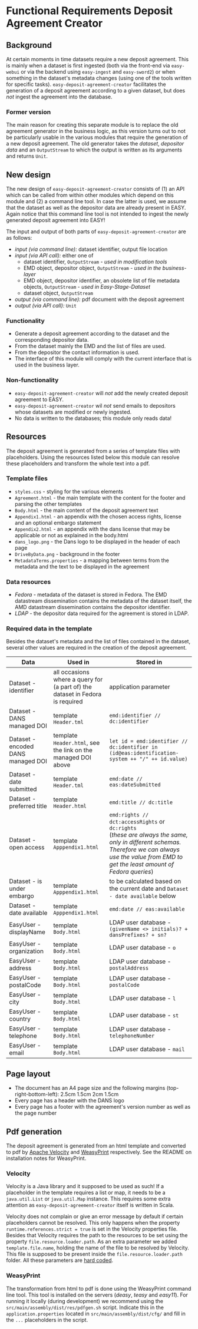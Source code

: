 # Functional Requirements Deposit Agreement Creator

## Background
At certain moments in time datasets require a new deposit agreement. This is mainly when a dataset is first
ingested (both via the front-end via `easy-webui` or via the backend using `easy-ingest` and
`easy-sword2`) or when something in the dataset's metadata changes (using one of the tools written
for specific tasks). `easy-deposit-agreement-creator` facilitates the generation of a deposit agreement according to a
given dataset, but does *not* ingest the agreement into the database.

### Former version
The main reason for creating this separate module is to replace the old agreement generator in the
business logic, as this version turns out to not be particularly usable in the various modules that
require the generation of a new deposit agreement. The old generator takes the *dataset*, *depositor data*
and an `OutputStream` to which the output is written as its arguments and returns `Unit`.

## New design
The new design of `easy-deposit-agreement-creator` consists of (1) an API which can be called from within other
modules which depend on this module and (2) a command line tool. In case the latter is used,
we assume that the dataset as well as the depositor data are already present in EASY. Again notice
that this command line tool is not intended to ingest the newly generated deposit agreement into EASY!

The input and output of both parts of `easy-deposit-agreement-creator` are as follows:
  * *input (via command line):* dataset identifier, output file location
  * *input (via API call):* either one of
      * dataset identifier, `OutputStream` - *used in modification tools*
      * EMD object, depositor object, `OutputStream` - *used in the business-layer*
      * EMD object, depositor identifier, an obsolete list of file metadata objects, `OutputStream` - *used in Easy-Stage-Dataset*
      * dataset object, `OutputStream`
  * *output (via command line):* pdf document with the deposit agreement
  * *output (via API call):* `Unit`

### Functionality
  * Generate a deposit agreement according to the dataset and the corresponding depositor data.
  * From the dataset mainly the EMD and the list of files are used.
  * From the depositor the contact information is used.
  * The interface of this module will comply with the current interface that is used in the business layer.

### Non-functionality
  * `easy-deposit-agreement-creator` will *not* add the newly created deposit agreement to EASY.
  * `easy-deposit-agreement-creator` wil *not* send emails to depositors whose datasets are modified or newly ingested.
  * No data is written to the databases; this module only reads data!

## Resources
The deposit agreement is generated from a series of template files with placeholders. Using the resources listed
below this module can resolve these placeholders and transform the whole text into a pdf.

### Template files
  * `styles.css` - styling for the various elements
  * `Agreement.html` - the main template with the content for the footer and parsing the other templates
  * `Body.html` - the main content of the deposit agreement text
  * `Appendix1.html` - an appendix with the chosen access rights, license and an optional embargo statement
  * `Appendix2.html` - an appendix with the dans license that may be applicable or not as explained in the body.html 
  * `dans_logo.png` - the Dans logo to be displayed in the header of each page
  * `DriveByData.png` - background in the footer
  * `MetadataTerms.properties` - a mapping between terms from the metadata and the text to be displayed in the agreement

### Data resources
  * *Fedora* - metadata of the dataset is stored in Fedora. The EMD datastream dissemination contains the metadata of the dataset itself, the AMD datastream dissemination contains the depositor identifier.
  * *LDAP* - the depositor data required for the agreement is stored in LDAP.

### Required data in the template
Besides the dataset's metadata and the list of files contained in the dataset, several other values
are required in the creation of the deposit agreement.

| Data | Used in | Stored in |
|------|---------|-----------|
| Dataset - identifier | all occasions where a query for (a part of) the dataset in Fedora is required | application parameter |
| Dataset - DANS managed DOI | template `Header.tml` | `emd:identifier // dc:identifier` |
| Dataset - encoded DANS managed DOI | template `Header.html`, see the link on the managed DOI above | `let id = emd:identifier // dc:identifier in (id@eas:identification-system ++ "/" ++ id.value)` |
| Dataset - date submitted | template `Header.tml` | `emd:date // eas:dateSubmitted` |
| Dataset - preferred title | template `Header.html` | `emd:title // dc:title` |
| Dataset - open access | template `Apppendix1.html` | `emd:rights // dct:accessRights` or `dc:rights` <br> (*these are always the same, only in different schemas. Therefore we can always use the value from EMD to get the least amount of Fedora queries*)|
| Dataset - is under embargo | template `Apppendix1.html` | to be calculated based on the current date and `Dataset - date available` below |
| Dataset - date available | template `Apppendix1.html` | `emd:date // eas:available` |
| EasyUser - displayName | template `Body.html` | LDAP user database - `(givenName <> initials)? + dansPrefixes? + sn?` |
| EasyUser - organization | template `Body.html` | LDAP user database - `o` |
| EasyUser - address | template `Body.html` | LDAP user database - `postalAddress` |
| EasyUser - postalCode | template `Body.html` | LDAP user database - `postalCode` |
| EasyUser - city | template `Body.html` | LDAP user database - `l` |
| EasyUser - country | template `Body.html` | LDAP user database - `st` |
| EasyUser - telephone | template `Body.html` | LDAP user database - `telephoneNumber` |
| EasyUser - email | template `Body.html` | LDAP user database - `mail` |

## Page layout
* The document has an A4 page size and the following margins (top-right-bottom-left): 2.5cm 1.5cm 2cm 1.5cm
* Every page has a header with the DANS logo
* Every page has a footer with the agreement's version number as well as the page number

## Pdf generation
The deposit agreement is generated from an html template and converted to pdf by
[Apache Velocity](http://velocity.apache.org/) and [WeasyPrint](http://weasyprint.org/) respectively.
See the README on installation notes for WeasyPrint. 

### Velocity
Velocity is a Java library and it supposed to be used as such! If a placeholder in the template
requires a list or map, it needs to be a `java.util.List` or `java.util.Map` instance. This requires
some extra attention as `easy-deposit-agreement-creator` itself is written in Scala.

Velocity does not complain or give an error message by default if certain placeholders cannot be
resolved. This only happens when the property `runtime.references.strict = true` is set in the
Velocity properties file. Besides that Velocity requires the path to the resources to be set using
the property `file.resource.loader.path`. As an extra parameter we added `template.file.name`,
holding the name of the file to be resolved by Velocity. This file is supposed to be present inside
the `file.resource.loader.path` folder. All these parameters are [hard coded](https://github.com/DANS-KNAW/easy-deposit-agreement-creator/blob/230a1e1ffaf24213f71277c1de1dbb9cd08daf96/src/main/scala/nl/knaw/dans/easy/agreement/internal/package.scala#L43-L51).

### WeasyPrint
The transformation from html to pdf is done using the WeasyPrint command line tool. This tool is
installed on the servers (*deasy*, *teasy* and *easy11*). For running it locally (during
development) we recommend using the `src/main/assembly/dist/res/pdfgen.sh` script. Indicate this in the
`application.properties` located in `src/main/assembly/dist/cfg/` and fill in the `...`
placeholders in the script.
